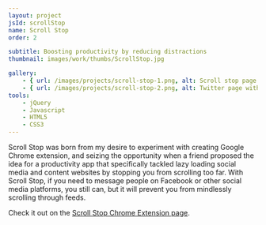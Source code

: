```yaml
---
layout: project
jsId: scrollStop
name: Scroll Stop
order: 2

subtitle: Boosting productivity by reducing distractions
thumbnail: images/work/thumbs/ScrollStop.jpg

gallery:
    - { url: /images/projects/scroll-stop-1.png, alt: Scroll stop page with settings }
    - { url: /images/projects/scroll-stop-2.png, alt: Twitter page with Scroll Stop active, showing it will stop scrolling  }
tools:
    - jQuery
    - Javascript
    - HTML5
    - CSS3
---
```


Scroll Stop was born from my desire to experiment with creating Google Chrome extension, and seizing the opportunity when a friend proposed the idea for a productivity app that specifically tackled lazy loading social media and content websites by stopping you from scrolling too far. With Scroll Stop, if you need to message people on Facebook or other social media platforms, you still can, but it will prevent you from mindlessly scrolling through feeds.

Check it out on the <a href="https://chrome.google.com/webstore/detail/scroll-stop/hjaclffbikdneicnleajghmppjdnnohl">Scroll Stop Chrome Extension page</a>.
